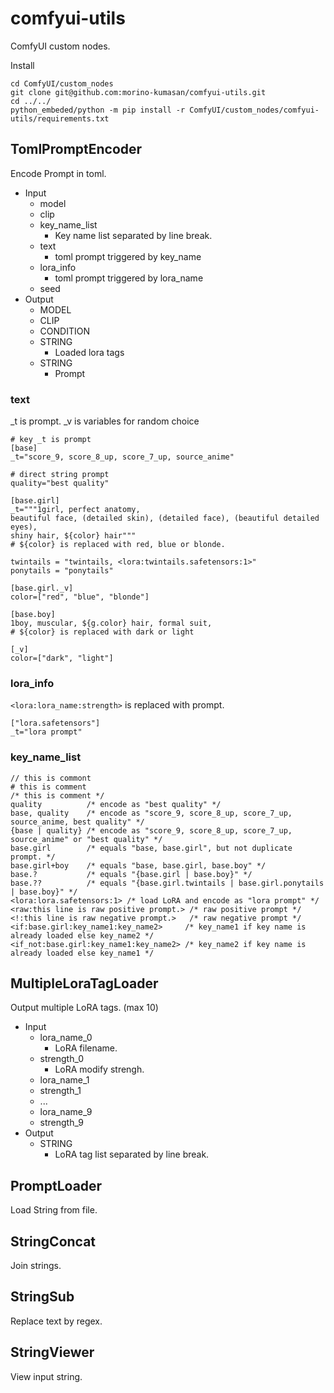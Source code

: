 # comfyui-utils

ComfyUI custom nodes.

Install

```
cd ComfyUI/custom_nodes
git clone git@github.com:morino-kumasan/comfyui-utils.git
cd ../../
python_embeded/python -m pip install -r ComfyUI/custom_nodes/comfyui-utils/requirements.txt
```

## TomlPromptEncoder

Encode Prompt in toml.

- Input
  - model
  - clip
  - key_name_list
    - Key name list separated by line break.
  - text
    - toml prompt triggered by key_name
  - lora_info
    - toml prompt triggered by lora_name
  - seed
- Output
  - MODEL
  - CLIP
  - CONDITION
  - STRING
    - Loaded lora tags
  - STRING
    - Prompt

### text

_t is prompt.
_v is variables for random choice

```
# key _t is prompt
[base]
_t="score_9, score_8_up, score_7_up, source_anime"

# direct string prompt
quality="best quality"

[base.girl]
_t="""1girl, perfect anatomy, 
beautiful face, (detailed skin), (detailed face), (beautiful detailed eyes),  
shiny hair, ${color} hair"""
# ${color} is replaced with red, blue or blonde.

twintails = "twintails, <lora:twintails.safetensors:1>"
ponytails = "ponytails"

[base.girl._v]
color=["red", "blue", "blonde"]

[base.boy]
1boy, muscular, ${g.color} hair, formal suit,
# ${color} is replaced with dark or light

[_v]
color=["dark", "light"]
```

### lora_info

```<lora:lora_name:strength>``` is replaced with prompt.

```
["lora.safetensors"]
_t="lora prompt"
```

### key_name_list

```
// this is commont
# this is comment
/* this is comment */
quality          /* encode as "best quality" */
base, quality    /* encode as "score_9, score_8_up, score_7_up, source_anime, best quality" */
{base | quality} /* encode as "score_9, score_8_up, score_7_up, source_anime" or "best quality" */
base.girl        /* equals "base, base.girl", but not duplicate prompt. */
base.girl+boy    /* equals "base, base.girl, base.boy" */
base.?           /* equals "{base.girl | base.boy}" */
base.??          /* equals "{base.girl.twintails | base.girl.ponytails | base.boy}" */
<lora:lora.safetensors:1> /* load LoRA and encode as "lora prompt" */
<raw:this line is raw positive prompt.> /* raw positive prompt */
<!:this line is raw negative prompt.>   /* raw negative prompt */
<if:base.girl:key_name1:key_name2>     /* key_name1 if key name is already loaded else key_name2 */
<if_not:base.girl:key_name1:key_name2> /* key_name2 if key name is already loaded else key_name1 */
```

## MultipleLoraTagLoader

Output multiple LoRA tags. (max 10)

- Input
  - lora_name_0
    - LoRA filename.
  - strength_0
    - LoRA modify strengh.
  - lora_name_1
  - strength_1
  - ...
  - lora_name_9
  - strength_9
- Output
  - STRING
    - LoRA tag list separated by line break.

## PromptLoader

Load String from file.

## StringConcat

Join strings.

## StringSub

Replace text by regex.

## StringViewer

View input string.
